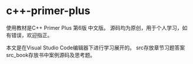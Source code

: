 # c++-primer-plus
使用教材是C++ Primer Plus  第6版  中文版。
源码均为原创，用于个人学习，如有错误，欢迎指正。


本文是在Visual Studio Code编辑器下进行学习展开的。
src存放章节习题答案
src_book存放书中案例源码及思考题。